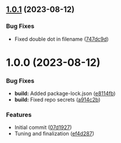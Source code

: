 ## [1.0.1](https://github.com/better-php-actions/publish-composer-package/compare/v1.0.0...v1.0.1) (2023-08-12)


### Bug Fixes

* Fixed double dot in filename ([747dc9d](https://github.com/better-php-actions/publish-composer-package/commit/747dc9d59207448c0b4f2f600668ceec135b537d))

# 1.0.0 (2023-08-12)


### Bug Fixes

* **build:** Added package-lock.json ([e8114fb](https://github.com/better-php-actions/publish-composer-package/commit/e8114fbb53bbcaa8bad255565e4c779d2cc888c7))
* **build:** Fixed repo secrets ([a914c2b](https://github.com/better-php-actions/publish-composer-package/commit/a914c2b415aa7973ca0682520c41c4a1d77b933d))


### Features

* Initial commit ([07d1927](https://github.com/better-php-actions/publish-composer-package/commit/07d19272f7210ea5927a0c61d18195d151810bc3))
* Tuning and finalization ([ef4d287](https://github.com/better-php-actions/publish-composer-package/commit/ef4d287fcea0770c1f5136875adb2a634c224042))
